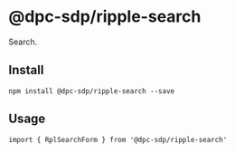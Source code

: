 # @dpc-sdp/ripple-search

Search.

## Install
`npm install @dpc-sdp/ripple-search --save`

## Usage
```
import { RplSearchForm } from '@dpc-sdp/ripple-search'

```
